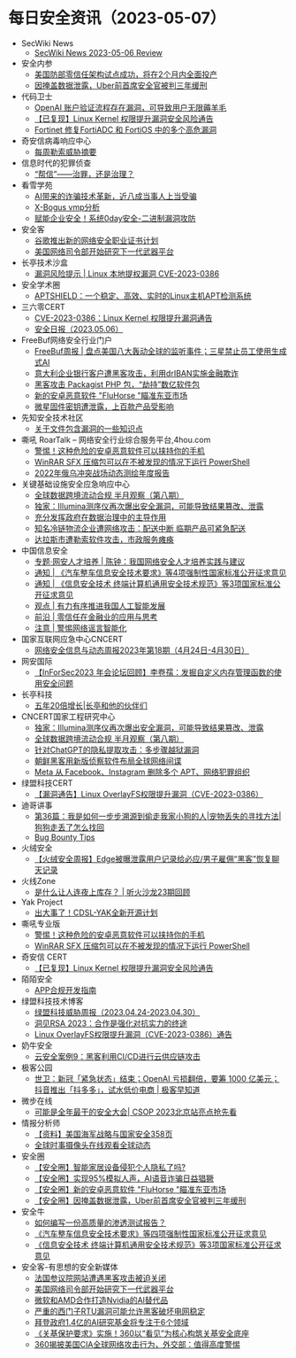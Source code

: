 # 每日安全资讯（2023-05-07）

- SecWiki News
  - [SecWiki News 2023-05-06 Review](http://www.sec-wiki.com/?2023-05-06)
- 安全内参
  - [美国防部零信任架构试点成功，将在2个月内全面投产](https://mp.weixin.qq.com/s?__biz=MzI4NDY2MDMwMw==&mid=2247508567&idx=1&sn=d3a9053bc22310eb324d50448138693c&chksm=ebfae577dc8d6c61e6da92d25aa53c30b5dd4aa300ea9719af27666ad12f08c79b1167030204&scene=58&subscene=0#rd)
  - [因掩盖数据泄露，Uber前首席安全官被判三年缓刑](https://mp.weixin.qq.com/s?__biz=MzI4NDY2MDMwMw==&mid=2247508567&idx=2&sn=c3b151bf0987fc0af0e8224442602b9f&chksm=ebfae577dc8d6c61c69fd529f52b933e0de6aaa33d32b6467f9e121f34cc3b827b63a0d2a236&scene=58&subscene=0#rd)
- 代码卫士
  - [OpenAI 账户验证流程存在漏洞，可导致用户无限薅羊毛](https://mp.weixin.qq.com/s?__biz=MzI2NTg4OTc5Nw==&mid=2247516406&idx=1&sn=c826fb7f5e9179a2dd41fd8fe00141de&chksm=ea94b19cdde3388ab79dce0421053447244374dcf510572bc9b52942e7f1d77fea731786465d&scene=58&subscene=0#rd)
  - [【已复现】Linux Kernel 权限提升漏洞安全风险通告](https://mp.weixin.qq.com/s?__biz=MzI2NTg4OTc5Nw==&mid=2247516406&idx=2&sn=b0ac9c5e379181f6de71e5f0afdecc23&chksm=ea94b19cdde3388ae47cb6b4ff1e53afb3905e4b6e68d53559b0769ef5360da2cb7152a72bae&scene=58&subscene=0#rd)
  - [Fortinet 修复FortiADC 和 FortiOS 中的多个高危漏洞](https://mp.weixin.qq.com/s?__biz=MzI2NTg4OTc5Nw==&mid=2247516406&idx=3&sn=f6d52c7913cb9a7127079a424f287d22&chksm=ea94b19cdde3388a41d9382c14e8649d4db7f27382de8b638a8c2430d9fb7a6e3125a60ceed6&scene=58&subscene=0#rd)
- 奇安信病毒响应中心
  - [每周勒索威胁摘要](https://mp.weixin.qq.com/s?__biz=MzI5Mzg5MDM3NQ==&mid=2247492830&idx=1&sn=9030f0d452caaf9cc330673381df98bd&chksm=ec6994f6db1e1de0d64cb38f0226306338ff4ecaaac12b17f924a7b19ca39dffdc39bcc30bcf&scene=58&subscene=0#rd)
- 信息时代的犯罪侦查
  - [“帮信”——治罪，还是治理？](https://mp.weixin.qq.com/s?__biz=MzAxNTA4NDAwOQ==&mid=2650736780&idx=1&sn=91ae7fde28ec5d4b9b05c1f00271ecf7&chksm=8382d80ab4f5511c4b457815429963a68dbdd028e659dd0c63f4a2cfdf334b70b1578819a0f6&scene=58&subscene=0#rd)
- 看雪学苑
  - [AI带来的诈骗技术革新，近八成当事人上当受骗](https://mp.weixin.qq.com/s?__biz=MjM5NTc2MDYxMw==&mid=2458503921&idx=1&sn=63b86e4868427b9c956250132b75f58b&chksm=b18efa7b86f9736d6ec4b148361f225263f1e5bb41aab2cc725311d645f23bc3cf1c2ab95b74&scene=58&subscene=0#rd)
  - [X-Bogus vmp分析](https://mp.weixin.qq.com/s?__biz=MjM5NTc2MDYxMw==&mid=2458503921&idx=2&sn=cbd5b0ce9edbc4fc74e39d77c3987616&chksm=b18efa7b86f9736dfc5ea8a901efc7c23506d36683ce3fa7f37e53849ea19a7939404e512e99&scene=58&subscene=0#rd)
  - [赋能企业安全！系统0day安全-二进制漏洞攻防](https://mp.weixin.qq.com/s?__biz=MjM5NTc2MDYxMw==&mid=2458503921&idx=3&sn=ffc8785e954686794f023f73e7bb7f4c&chksm=b18efa7b86f9736d4aebb186d947a0c46e9bf2f0bc3cd01e844b786c2496df35e236504859bb&scene=58&subscene=0#rd)
- 安全客
  - [谷歌推出新的网络安全职业证书计划](https://mp.weixin.qq.com/s?__biz=MzA5ODA0NDE2MA==&mid=2649784753&idx=1&sn=4e90692b973a6e5495a3683f29a578db&chksm=8893b1debfe438c88901cde1d3da2d8874dd662b04ee5604fd2f5bdfb91a4a2ee6745f401426&scene=58&subscene=0#rd)
  - [美国网络司令部开始研究下一代武器平台](https://mp.weixin.qq.com/s?__biz=MzA5ODA0NDE2MA==&mid=2649784753&idx=2&sn=b3be36eac08aa3807ec9c1086dbd7c87&chksm=8893b1debfe438c8bb999762081936d69c993219cb322deec2db7b51d26fc898d80b89736c6a&scene=58&subscene=0#rd)
- 长亭技术沙盒
  - [漏洞风险提示 |  Linux 本地提权漏洞 CVE-2023-0386](https://mp.weixin.qq.com/s?__biz=MzIwMDk1MjMyMg==&mid=2247491430&idx=1&sn=53bea7b2cea5eb21146f06dc64a6e58c&chksm=96f4000ba183891d98d9d66711bc5f5d017cc1195e6d64c2e83dde184fb45d4d4afdd582d8eb&scene=58&subscene=0#rd)
- 安全学术圈
  - [APTSHIELD：一个稳定、高效、实时的Linux主机APT检测系统](https://mp.weixin.qq.com/s?__biz=MzU5MTM5MTQ2MA==&mid=2247488958&idx=1&sn=602c66fdd7719c26ae513d746c08c8eb&chksm=fe2eea35c9596323f872bae98310ac6ba0fb17b0046d12baaee7e69f1f43eb587f128fde5878&scene=58&subscene=0#rd)
- 三六零CERT
  - [CVE-2023-0386：Linux Kernel 权限提升漏洞通告](https://mp.weixin.qq.com/s?__biz=MzU5MjEzOTM3NA==&mid=2247492101&idx=1&sn=353c4f8cf7f3e304eabbb942110989c8&chksm=fe26e704c9516e12ba04afa132fb69c926c129f1a2c5c8282324f0427e18b3bc17efa236b0bb&scene=58&subscene=0#rd)
  - [安全日报（2023.05.06）](https://mp.weixin.qq.com/s?__biz=MzU5MjEzOTM3NA==&mid=2247492101&idx=2&sn=0ad4e19a8298644b89a3b16e9c135567&chksm=fe26e704c9516e1201b2a12123b5ae8ed650c2f2b43d3fcb56156f0c02dfdf326dabbfaab18d&scene=58&subscene=0#rd)
- FreeBuf网络安全行业门户
  - [FreeBuf周报 | 盘点美国八大轰动全球的监听事件；三星禁止员工使用生成式AI](https://www.freebuf.com/news/365706.html)
  - [意大利企业银行客户遭黑客攻击，利用drIBAN实施金融欺诈](https://www.freebuf.com/articles/365703.html)
  - [黑客攻击 Packagist PHP 包，“劫持”数亿软件包](https://www.freebuf.com/news/365695.html)
  - [新的安卓恶意软件 &quot;FluHorse &quot;瞄准东亚市场](https://www.freebuf.com/articles/365691.html)
  - [微星固件密钥遭泄露，上百款产品受影响](https://www.freebuf.com/news/365686.html)
- 先知安全技术社区
  - [关于文件包含漏洞的一些知识点](https://xz.aliyun.com/t/12506)
- 嘶吼 RoarTalk – 网络安全行业综合服务平台,4hou.com
  - [警惕！这种危险的安卓恶意软件可以挟持你的手机](https://www.4hou.com/posts/BXNn)
  - [WinRAR SFX 压缩包可以在不被发现的情况下运行 PowerShell](https://www.4hou.com/posts/gDJ9)
  - [2022年俄乌冲突战场动态测绘年度报告](https://www.4hou.com/posts/K71z)
- 关键基础设施安全应急响应中心
  - [全球数据跨境流动合规 半月观察（第八期）](https://mp.weixin.qq.com/s?__biz=MzkyMzAwMDEyNg==&mid=2247536592&idx=1&sn=bc4ac51bd3118cbad8b12119d7f008f1&chksm=c1e9c381f69e4a97702fabf422faf2a443d3262ec3fd3385810349e09831452aa26026fb0862&scene=58&subscene=0#rd)
  - [独家：Illumina测序仪再次爆出安全漏洞，可能导致结果篡改、泄露](https://mp.weixin.qq.com/s?__biz=MzkyMzAwMDEyNg==&mid=2247536592&idx=2&sn=e54515133fe7c305b9b14808236628bb&chksm=c1e9c381f69e4a9797c5813053d992f241c78189e7fe0b1acd8deaba1f8f4c9d53b5659e0576&scene=58&subscene=0#rd)
  - [充分发挥政府在数据治理中的主导作用](https://mp.weixin.qq.com/s?__biz=MzkyMzAwMDEyNg==&mid=2247536592&idx=3&sn=3730a504210b9d4b57286b63106045a0&chksm=c1e9c381f69e4a97aaa0f3763d9255ac47c541b33233ed63e548bae4d640a38cccf1ea2f47fa&scene=58&subscene=0#rd)
  - [知名冷链物流企业遭网络攻击：配送中断 临期产品可紧急配送](https://mp.weixin.qq.com/s?__biz=MzkyMzAwMDEyNg==&mid=2247536592&idx=4&sn=42bea195344490c8835a4baca38b1fee&chksm=c1e9c381f69e4a97ea746f69c3758f2c66e069044cf54b77463553106a7a806afa1c014cc8f7&scene=58&subscene=0#rd)
  - [达拉斯市遭勒索软件攻击，市政服务瘫痪](https://mp.weixin.qq.com/s?__biz=MzkyMzAwMDEyNg==&mid=2247536592&idx=5&sn=e0be2479b5b2615a4e05583e8752086c&chksm=c1e9c381f69e4a9799850ee401376b994055af3663ad14ac27c86ba5d488e67304e68bdb0170&scene=58&subscene=0#rd)
- 中国信息安全
  - [专题·网安人才培养 | 陈钟：我国网络安全人才培养实践与建议](https://mp.weixin.qq.com/s?__biz=MzA5MzE5MDAzOA==&mid=2664183265&idx=1&sn=a6b615797b7965c15233061cef3810e3&chksm=8b593718bc2ebe0e80a1dce38cb6d86f646d8dbd544ec8061a181706dcf69554a424baba0a6e&scene=58&subscene=0#rd)
  - [通知 | 《汽车整车信息安全技术要求》等4项强制性国家标准公开征求意见](https://mp.weixin.qq.com/s?__biz=MzA5MzE5MDAzOA==&mid=2664183265&idx=2&sn=4bb22dc94e291f14e3d358eec974981f&chksm=8b593718bc2ebe0e873d953b30ef549ddd51e8033b1221566f83c9c6e12b65dd7efac4a8f7ec&scene=58&subscene=0#rd)
  - [通知 | 《信息安全技术 终端计算机通用安全技术规范》等3项国家标准公开征求意见](https://mp.weixin.qq.com/s?__biz=MzA5MzE5MDAzOA==&mid=2664183265&idx=3&sn=d088bd000ad78ea99e86e3abb11f3fd4&chksm=8b593718bc2ebe0eafcf01b5907001d6947662a7a2b0154e8223dce42e408d9fb50ea622d168&scene=58&subscene=0#rd)
  - [观点 | 有力有序推进我国人工智能发展](https://mp.weixin.qq.com/s?__biz=MzA5MzE5MDAzOA==&mid=2664183265&idx=4&sn=3a5678fa20f62d5a719c8052fef31aec&chksm=8b593718bc2ebe0e19bcbb703fc65f38509615ee4957c2322554eae53c5c00cdce43a0af4698&scene=58&subscene=0#rd)
  - [前沿 | 零信任在金融业的应用与思考](https://mp.weixin.qq.com/s?__biz=MzA5MzE5MDAzOA==&mid=2664183265&idx=5&sn=8b47becd22c460c56d273533ecaa9c44&chksm=8b593718bc2ebe0e97bbabed71677c6885bf74b9122a32847a7d1fa10494d09e7c3c9b80fcd3&scene=58&subscene=0#rd)
  - [注意 | 警惕网络谣言智能化](https://mp.weixin.qq.com/s?__biz=MzA5MzE5MDAzOA==&mid=2664183265&idx=6&sn=214c0c9283010c4eb726cdd89afdfe0b&chksm=8b593718bc2ebe0e5ecd1f506bf8bb5d332f7d641dfe667107f010350b9549a008635efa3070&scene=58&subscene=0#rd)
- 国家互联网应急中心CNCERT
  - [网络安全信息与动态周报2023年第18期（4月24日-4月30日）](https://mp.weixin.qq.com/s?__biz=MzIwNDk0MDgxMw==&mid=2247498306&idx=1&sn=08fcdc12d1a6b6566112f50f0b3df6e5&chksm=973ac920a04d40369c7ff86582fce728bd2aeba721e0355ae3850bcf198ab678a1712840b06b&scene=58&subscene=0#rd)
- 网安国际
  - [【InForSec2023 年会论坛回顾】李卷孺：发掘自定义内存管理函数的使用安全问题](https://mp.weixin.qq.com/s?__biz=MzA4ODYzMjU0NQ==&mid=2652313027&idx=1&sn=e5cbd9bdde1cd6cd3f35e44e3353d063&chksm=8bc4884dbcb3015b06958cb4274dcdef8be57fe582a180af848f15dc15bf8085f08c86bc5046&scene=58&subscene=0#rd)
- 长亭科技
  - [五年20倍增长|长亭和他的伙伴们](https://mp.weixin.qq.com/s?__biz=MzIwNDA2NDk5OQ==&mid=2651384199&idx=1&sn=b2168492ecfea45a8b6a9912056a160f&chksm=8d39980fba4e11198c9a36e9a4763390acf4a17cd80b4c8b303efdf7c9cf08b62176eb8021c9&scene=58&subscene=0#rd)
- CNCERT国家工程研究中心
  - [独家：Illumina测序仪再次爆出安全漏洞，可能导致结果篡改、泄露](https://mp.weixin.qq.com/s?__biz=MzUzNDYxOTA1NA==&mid=2247536716&idx=1&sn=f6fe40eee492fbd478ace619a08ae18b&chksm=fa93e68dcde46f9bdb678ec24191f5c50ae5033ed0de6eea9296b232bda37188364fcfe42a89&scene=58&subscene=0#rd)
  - [全球数据跨境流动合规 半月观察（第八期）](https://mp.weixin.qq.com/s?__biz=MzUzNDYxOTA1NA==&mid=2247536716&idx=2&sn=bca374af3f3a2c80cf80e7992345c3a6&chksm=fa93e68dcde46f9b16da5ccf2eaf979f08fee4a4c46db66b08fa86ef0821b6015a9e34f6c94e&scene=58&subscene=0#rd)
  - [针对ChatGPT的隐私提取攻击：多步骤越狱漏洞](https://mp.weixin.qq.com/s?__biz=MzUzNDYxOTA1NA==&mid=2247536716&idx=3&sn=9dccf30b49a6ea0f764103f16bf37681&chksm=fa93e68dcde46f9b0f0868278ad3047a8cdba326e875f0f186004c47ca35c044c08d42878c14&scene=58&subscene=0#rd)
  - [朝鲜黑客用新版侦察软件布局全球网络间谍](https://mp.weixin.qq.com/s?__biz=MzUzNDYxOTA1NA==&mid=2247536716&idx=4&sn=1b0883ca156d84b4697f56bf79f8837a&chksm=fa93e68dcde46f9bb7be1e698496b564696e9c265222522678ea30c3eb24278ec83d35de0926&scene=58&subscene=0#rd)
  - [Meta 从 Facebook、Instagram 删除多个 APT、网络犯罪组织](https://mp.weixin.qq.com/s?__biz=MzUzNDYxOTA1NA==&mid=2247536716&idx=5&sn=61d508c02f88a58d8f8b67c66ce69199&chksm=fa93e68dcde46f9bd8e26effb0bdd70f4d9b6f3120d5862e6d25e24d52554008196705baf69f&scene=58&subscene=0#rd)
- 绿盟科技CERT
  - [【漏洞通告】Linux OverlayFS权限提升漏洞（CVE-2023-0386）](https://mp.weixin.qq.com/s?__biz=Mzk0MjE3ODkxNg==&mid=2247488276&idx=1&sn=094e8b3eba2a20f5c460f8b80e448e97&chksm=c2c6441ff5b1cd09417d30595a84d2c0c92ca2ef4835a1f8abc23f52517cc22fb26f4e12e4fa&scene=58&subscene=0#rd)
- 迪哥讲事
  - [第36篇：我是如何一步步溯源到偷走我家小狗的人|宠物丢失的寻找方法|狗狗走丢了怎么找回](https://mp.weixin.qq.com/s?__biz=MzIzMTIzNTM0MA==&mid=2247489053&idx=1&sn=52be48c1e084ad8b4b9bd9527842d712&chksm=e8a61c7edfd195687d1e8a689521f1d57d8932baa2f2077ed60ce1ec3daf38035f935c4ed40f&scene=58&subscene=0#rd)
  - [Bug Bounty Tips](https://mp.weixin.qq.com/s?__biz=MzIzMTIzNTM0MA==&mid=2247489053&idx=2&sn=fdd4c6b24ccc31739ef48fff3338fbc5&chksm=e8a61c7edfd195689c8156ba81cb151c6a0b97f78180ade3524ff5532519008f1da96f60695e&scene=58&subscene=0#rd)
- 火绒安全
  - [【火绒安全周报】Edge被曝泄露用户记录给必应/男子雇佣“黑客”恢复聊天记录](https://mp.weixin.qq.com/s?__biz=MzI3NjYzMDM1Mg==&mid=2247514356&idx=1&sn=36b7b6e7f5d3dc6a0b2601e9dcbf78a8&chksm=eb7066cbdc07efddf1313578f899662d2494364b8921f3ce1c3561a4967806770b134ba804cd&scene=58&subscene=0#rd)
- 火线Zone
  - [是什么让人连夜上库存？ | 听火沙龙23期回顾](https://mp.weixin.qq.com/s?__biz=MzI2NDQ5NTQzOQ==&mid=2247498189&idx=1&sn=32acde1e5f7cd625c271f39f7c0d5d53&chksm=eaa971eddddef8fbac89afe66d5ca02cb8815760ff20482fd5ced9e63e6aea0af247b8168954&scene=58&subscene=0#rd)
- Yak Project
  - [出大事了！CDSL-YAK全新开源计划](https://mp.weixin.qq.com/s?__biz=Mzk0MTM4NzIxMQ==&mid=2247496373&idx=1&sn=9bffadf48d3c33e3b331b839b442fa83&chksm=c2d18e11f5a60707b9bded37613b75412c95c8305c68e8214c577713c7dbfb8da8322acdbbca&scene=58&subscene=0#rd)
- 嘶吼专业版
  - [警惕！这种危险的安卓恶意软件可以挟持你的手机](https://mp.weixin.qq.com/s?__biz=MzI0MDY1MDU4MQ==&mid=2247560919&idx=1&sn=8e4735908172fe299c4e3ade64fd5cf0&chksm=e9143eedde63b7fb5067e9375bc84bede7f33dc63eb6ee2fda01ab506b4c92b6d37308258015&scene=58&subscene=0#rd)
  - [WinRAR SFX 压缩包可以在不被发现的情况下运行 PowerShell](https://mp.weixin.qq.com/s?__biz=MzI0MDY1MDU4MQ==&mid=2247560919&idx=2&sn=4a18fbc09da9c29e58f3a42e70bfaa60&chksm=e9143eedde63b7fb2481eaac8c164b795f8b2b170f5e2d03ec0c6ff609bdc0248b71166a58fa&scene=58&subscene=0#rd)
- 奇安信 CERT
  - [【已复现】Linux Kernel 权限提升漏洞安全风险通告](https://mp.weixin.qq.com/s?__biz=MzU5NDgxODU1MQ==&mid=2247498491&idx=1&sn=98b9815801067ca7640f0bb5b75e3b10&chksm=fe79de63c90e577579bcda4179e189ae371dd054ae59fef374a4861d8cbd68b8cbf1968df337&scene=58&subscene=0#rd)
- 陌陌安全
  - [APP合规开发指南](https://mp.weixin.qq.com/s?__biz=MzI2OTYzOTQzNw==&mid=2247487822&idx=1&sn=2a51d72f894e7824a57cd23a9eed3ee3&chksm=eadc1b2cddab923aae870cfdcc3e5cd4b8a51da8b5c67cfb59371d70f0a07461845fcb1ec723&scene=58&subscene=0#rd)
- 绿盟科技技术博客
  - [绿盟科技威胁周报（2023.04.24-2023.04.30）](http://blog.nsfocus.net/weeklyreport202318/)
  - [洞见RSA 2023：合作是强化对抗实力的终途](http://blog.nsfocus.net/rsa-2023strongertogether/)
  - [Linux OverlayFS权限提升漏洞（CVE-2023-0386）通告](http://blog.nsfocus.net/linux-overlayfscve-2023-0386/)
- 奶牛安全
  - [云安全案例9：黑客利用CI/CD进行云供应链攻击](https://mp.weixin.qq.com/s?__biz=MzU4NjY0NTExNA==&mid=2247489394&idx=1&sn=2cf4c78d8ecabe0823da50d0efcc1d7e&chksm=fdf97c67ca8ef5712fc2428b38fe4c94f9cca5b73f445db41a4c75a9d3f04bfd4c00f622dd1f&scene=58&subscene=0#rd)
- 极客公园
  - [世卫：新冠「紧急状态」结束；OpenAI 亏损翻倍，要筹 1000 亿美元；抖音推出「抖多多」，试水低价电商 | 极客早知道](https://mp.weixin.qq.com/s?__biz=MTMwNDMwODQ0MQ==&mid=2652991685&idx=1&sn=ed69735668868935f14a500135d01d02&chksm=7e540d73492384650a2ec0bf2faafbfa1970b5972cfdd7836b78e8a51c24d0c9ef5c2a9fe098&scene=58&subscene=0#rd)
- 微步在线
  - [可能是全年最干的安全大会| CSOP 2023北京站亮点抢先看](https://mp.weixin.qq.com/s?__biz=MzI5NjA0NjI5MQ==&mid=2650177041&idx=1&sn=53f21009a1eaf10918616ed72dd57780&chksm=f44885adc33f0cbb031d20c42161e007c2de0917e7af9576e8fa30cba4590381cfc66b452ff2&scene=58&subscene=0#rd)
- 情报分析师
  - [【资料】美国海军战略与国家安全358页](https://mp.weixin.qq.com/s?__biz=MzA3Mjc1MTkwOA==&mid=2650528343&idx=1&sn=710110a473d9c998daaa781a72340973&chksm=8716f41cb0617d0a592415795e6dcb637c8d8b9eea11242d3ad5d75005b60185cc64097b1a8c&scene=58&subscene=0#rd)
  - [全球时事摄像头在线观看全球动态](https://mp.weixin.qq.com/s?__biz=MzA3Mjc1MTkwOA==&mid=2650528343&idx=2&sn=883410686e58f3114c38ccbb35803c62&chksm=8716f41cb0617d0ad8ca1bf6a7b17319ecb7ca41f5037cd5d09b07a03c9d6659dbb2ed40bc9b&scene=58&subscene=0#rd)
- 安全圈
  - [【安全圈】智能家居设备侵犯个人隐私了吗?](https://mp.weixin.qq.com/s?__biz=MzIzMzE4NDU1OQ==&mid=2652033800&idx=1&sn=a22d5d2f6e78136080acbde24a132e08&chksm=f36fff48c418765e620f693176f4a6437af20a22daf24a24868fa5a28a0b4e4fdc541fd11de5&scene=58&subscene=0#rd)
  - [【安全圈】实现95%模拟人声，AI语音诈骗日益猖獗](https://mp.weixin.qq.com/s?__biz=MzIzMzE4NDU1OQ==&mid=2652033800&idx=2&sn=05a2d2fcebe9429fdd2c7d9f12a1d66b&chksm=f36fff48c418765e262631705552ed5b2e3a82305a275080d10349b64d2b5b3138fa647478bd&scene=58&subscene=0#rd)
  - [【安全圈】新的安卓恶意软件 "FluHorse "瞄准东亚市场](https://mp.weixin.qq.com/s?__biz=MzIzMzE4NDU1OQ==&mid=2652033800&idx=3&sn=2547c15e25cd36d549cc488757c1f94b&chksm=f36fff48c418765eb8af2786b4890a67d4a8693f54f932c0b801db02eae6066309d9f91929e8&scene=58&subscene=0#rd)
  - [【安全圈】因掩盖数据泄露，Uber前首席安全官被判三年缓刑](https://mp.weixin.qq.com/s?__biz=MzIzMzE4NDU1OQ==&mid=2652033800&idx=4&sn=54ef469c94d7ea39f68575c10c3b830d&chksm=f36fff48c418765eee46a94185aadc890d07f10b6d9e0e98020350b9f633b0780f7382af4c30&scene=58&subscene=0#rd)
- 安全牛
  - [如何编写一份高质量的渗透测试报告？](https://mp.weixin.qq.com/s?__biz=MjM5Njc3NjM4MA==&mid=2651123819&idx=1&sn=db0027f5334613c87904331a465c455a&chksm=bd1440b88a63c9aeadb45a5fbc89cc18868370e6c4e3a4d6b9a6c5151f06f731ede7bf47d020&scene=58&subscene=0#rd)
  - [《汽车整车信息安全技术要求》等四项强制性国家标准公开征求意见](https://mp.weixin.qq.com/s?__biz=MjM5Njc3NjM4MA==&mid=2651123819&idx=2&sn=e38500a80fb0a3bd4526cf5a3b28aebb&chksm=bd1440b88a63c9ae90928213aee323c68f12f867cb62961e941df6ae7c2e6bd90155709d7f73&scene=58&subscene=0#rd)
  - [《信息安全技术 终端计算机通用安全技术规范》等3项国家标准公开征求意见](https://mp.weixin.qq.com/s?__biz=MjM5Njc3NjM4MA==&mid=2651123819&idx=3&sn=d48d01d0fe6d3a8b498a2dd824cbe477&chksm=bd1440b88a63c9aeb3bb5e3660a72097726eef9ad883cc0352df5057dbbf684d7dc5eb5cd5a4&scene=58&subscene=0#rd)
- 安全客-有思想的安全新媒体
  - [法国参议院网站遭遇黑客攻击被迫关闭](https://www.anquanke.com/post/id/288588)
  - [美国网络司令部开始研究下一代武器平台](https://www.anquanke.com/post/id/288584)
  - [微软和AMD合作打造Nvidia的AI替代品](https://www.anquanke.com/post/id/288580)
  - [严重的西门子RTU漏洞可能允许黑客破坏电网稳定](https://www.anquanke.com/post/id/288576)
  - [拜登政府1.4亿的AI研究基金将专注于6个领域](https://www.anquanke.com/post/id/288572)
  - [《关基保护要求》实施！360以“看见”为核心构筑关基安全底座](https://www.anquanke.com/post/id/288562)
  - [360揭披美国CIA全球网络攻击行为，外交部：值得高度警惕](https://www.anquanke.com/post/id/288555)
